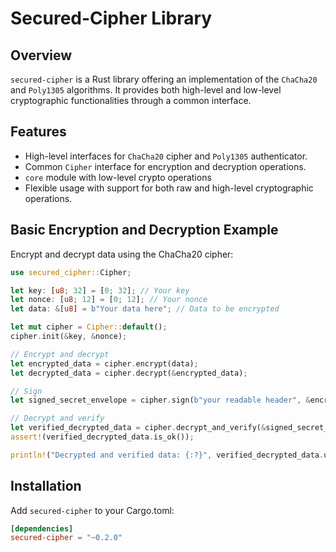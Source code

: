 # Secured-Cipher Library

## Overview
`secured-cipher` is a Rust library offering an implementation of the `ChaCha20` and `Poly1305` algorithms. It provides both high-level and low-level cryptographic functionalities through a common interface.

## Features
- High-level interfaces for `ChaCha20` cipher and `Poly1305` authenticator.
- Common `Cipher` interface for encryption and decryption operations.
- `core` module with low-level crypto operations
- Flexible usage with support for both raw and high-level cryptographic operations.

## Basic Encryption and Decryption Example
Encrypt and decrypt data using the ChaCha20 cipher:

```rust
use secured_cipher::Cipher;

let key: [u8; 32] = [0; 32]; // Your key
let nonce: [u8; 12] = [0; 12]; // Your nonce
let data: &[u8] = b"Your data here"; // Data to be encrypted

let mut cipher = Cipher::default();
cipher.init(&key, &nonce);

// Encrypt and decrypt
let encrypted_data = cipher.encrypt(data);
let decrypted_data = cipher.decrypt(&encrypted_data);

// Sign
let signed_secret_envelope = cipher.sign(b"your readable header", &encrypted_data);

// Decrypt and verify
let verified_decrypted_data = cipher.decrypt_and_verify(&signed_secret_envelope);
assert!(verified_decrypted_data.is_ok());

println!("Decrypted and verified data: {:?}", verified_decrypted_data.unwrap());
```

## Installation
Add `secured-cipher` to your Cargo.toml:

```toml
[dependencies]
secured-cipher = "~0.2.0"
```